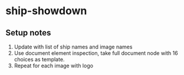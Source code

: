 # ship-showdown


## Setup notes

1. Update with list of ship names and image names
2. Use document element inspection, take full document node with 16 choices as template.
3. Repeat for each image with logo